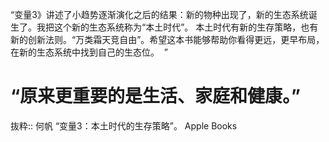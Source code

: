 “变量3》讲述了小趋势逐渐演化之后的结果：新的物种出现了，新的生态系统诞生了。我把这个新的生态系统称为“本土时代”。
本土时代有新的生存策略，也有新的创新法则。“万类霜天竞自由”。希望这本书能够帮助你看得更远，更早布局，在新的生态系统中找到自己的生态位。
 ”

# “原来更重要的是生活、家庭和健康。”

抜粋:: 何帆  “变量3：本土时代的生存策略”。 Apple Books  
